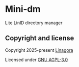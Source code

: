 # Mini-dm

Lite LinID directory manager

## Copyright and license

Copyright 2025-present [Linagora](https://linagora.com)

Licensed under [GNU AGPL-3.0](./LICENSE])
